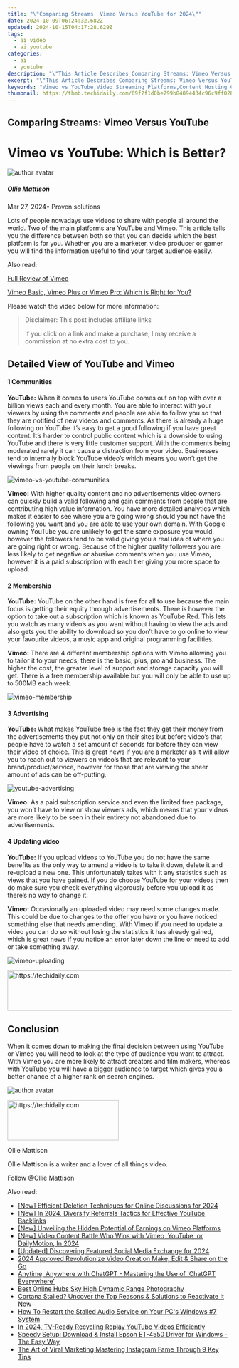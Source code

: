 ```yaml
---
title: "\"Comparing Streams  Vimeo Versus YouTube for 2024\""
date: 2024-10-09T06:24:32.682Z
updated: 2024-10-15T04:17:28.629Z
tags:
  - ai video
  - ai youtube
categories:
  - ai
  - youtube
description: "\"This Article Describes Comparing Streams: Vimeo Versus YouTube for 2024\""
excerpt: "\"This Article Describes Comparing Streams: Vimeo Versus YouTube for 2024\""
keywords: "Vimeo vs YouTube,Video Streaming Platforms,Content Hosting Comparison,Video Distribution Services,Online Media Streaming,Digital Video Sharing,Streaming Service Analysis"
thumbnail: https://thmb.techidaily.com/69f2f1d0be799b84094434c96c9ff028c4a80dbd7350853b948ef46f1ee3993c.jpg
---
```


## Comparing Streams: Vimeo Versus YouTube

# Vimeo vs YouTube: Which is Better?

![author avatar](https://images.wondershare.com/filmora/article-images/ollie-mattison.jpg)

##### Ollie Mattison

 Mar 27, 2024• Proven solutions

Lots of people nowadays use videos to share with people all around the world. Two of the main platforms are YouTube and Vimeo. This article tells you the difference between both so that you can decide which the best platform is for you. Whether you are a marketer, video producer or gamer you will find the information useful to find your target audience easily.

Also read:

[Full Review of Vimeo](https://tools.techidaily.com/wondershare/filmora/download/)

[Vimeo Basic, Vimeo Plus or Vimeo Pro: Which is Right for You?](https://tools.techidaily.com/wondershare/filmora/download/)

Please watch the video below for more information:

>  Disclaimer: This post includes affiliate links
>
>  If you click on a link and make a purchase, I may receive a commission at no extra cost to you.
>

## Detailed View of YouTube and Vimeo

#### 1  Communities

**YouTube:** When it comes to users YouTube comes out on top with over a billion views each and every month. You are able to interact with your viewers by using the comments and people are able to follow you so that they are notified of new videos and comments. As there is already a huge following on YouTube it’s easy to get a good following if you have great content. It’s harder to control public content which is a downside to using YouTube and there is very little customer support. With the comments being moderated rarely it can cause a distraction from your video. Businesses tend to internally block YouTube video’s which means you won’t get the viewings from people on their lunch breaks.

![vimeo-vs-youtube-communities](https://images.wondershare.com/filmora/article-images/vimeo-vs-youtube-communities.jpg)

**Vimeo:** With higher quality content and no advertisements video owners can quickly build a valid following and gain comments from people that are contributing high value information. You have more detailed analytics which makes it easier to see where you are going wrong should you not have the following you want and you are able to use your own domain. With Google owning YouTube you are unlikely to get the same exposure you would, however the followers tend to be valid giving you a real idea of where you are going right or wrong. Because of the higher quality followers you are less likely to get negative or abusive comments when you use Vimeo, however it is a paid subscription with each tier giving you more space to upload.

#### 2  Membership

**YouTube:** YouTube on the other hand is free for all to use because the main focus is getting their equity through advertisements. There is however the option to take out a subscription which is known as YouTube Red. This lets you watch as many video’s as you want without having to view the ads and also gets you the ability to download so you don’t have to go online to view your favourite videos, a music app and original programming facilities.

**Vimeo:** There are 4 different membership options with Vimeo allowing you to tailor it to your needs; there is the basic, plus, pro and business. The higher the cost, the greater level of support and storage capacity you will get. There is a free membership available but you will only be able to use up to 500MB each week.

![vimeo-membership](https://images.wondershare.com/filmora/article-images/vimeo-membership.jpg)

#### 3  Advertising

**YouTube:** What makes YouTube free is the fact they get their money from the advertisements they put not only on their sites but before video’s that people have to watch a set amount of seconds for before they can view their video of choice. This is great news if you are a marketer as it will allow you to reach out to viewers on video’s that are relevant to your brand/product/service, however for those that are viewing the sheer amount of ads can be off-putting.

![youtube-advertising](https://images.wondershare.com/filmora/article-images/youtube-advertising.jpg)

**Vimeo:** As a paid subscription service and even the limited free package, you won’t have to view or show viewers ads, which means that your videos are more likely to be seen in their entirety not abandoned due to advertisements.

#### 4  Updating video

**YouTube:** If you upload videos to YouTube you do not have the same benefits as the only way to amend a video is to take it down, delete it and re-upload a new one. This unfortunately takes with it any statistics such as views that you have gained. If you do choose YouTube for your videos then do make sure you check everything vigorously before you upload it as there’s no way to change it.

**Vimeo:** Occasionally an uploaded video may need some changes made. This could be due to changes to the offer you have or you have noticed something else that needs amending. With Vimeo if you need to update a video you can do so without losing the statistics it has already gained, which is great news if you notice an error later down the line or need to add or take something away.

![vimeo-uploading](https://images.wondershare.com/filmora/article-images/vimeo-uploading.jpg)

<!-- affiliate ads begin -->
<a href="https://aligracehair.sjv.io/c/5597632/2115937/19272" target="_top" id="2115937">
  <img src="//a.impactradius-go.com/display-ad/19272-2115937" border="0" alt="https://techidaily.com" width="728" height="90"/>
</a>
<img height="0" width="0" src="https://aligracehair.sjv.io/i/5597632/2115937/19272" style="position:absolute;visibility:hidden;" border="0" />
<!-- affiliate ads end -->

## Conclusion

When it comes down to making the final decision between using YouTube or Vimeo you will need to look at the type of audience you want to attract. With Vimeo you are more likely to attract creators and film makers, whereas with YouTube you will have a bigger audience to target which gives you a better chance of a higher rank on search engines.

![author avatar](https://images.wondershare.com/filmora/article-images/ollie-mattison.jpg)

<!-- affiliate ads begin -->
<a href="https://bluettius.sjv.io/c/5597632/2139107/17108" target="_top" id="2139107">
  <img src="//a.impactradius-go.com/display-ad/17108-2139107" border="0" alt="https://techidaily.com" width="250" height="90"/>
</a>
<img height="0" width="0" src="https://bluettius.sjv.io/i/5597632/2139107/17108" style="position:absolute;visibility:hidden;" border="0" />
<!-- affiliate ads end -->

Ollie Mattison

Ollie Mattison is a writer and a lover of all things video.

Follow @Ollie Mattison

<ins class="adsbygoogle"
     style="display:block"
     data-ad-format="autorelaxed"
     data-ad-client="ca-pub-7571918770474297"
     data-ad-slot="1223367746"></ins>

<ins class="adsbygoogle"
     style="display:block"
     data-ad-client="ca-pub-7571918770474297"
     data-ad-slot="8358498916"
     data-ad-format="auto"
     data-full-width-responsive="true"></ins>

<span class="atpl-alsoreadstyle">Also read:</span>
<div><ul>
<li><a href="https://youtube-zero.techidaily.com/fficient-deletion-techniques-for-online-discussions-for-2024/"><u>[New] Efficient Deletion Techniques for Online Discussions for 2024</u></a></li>
<li><a href="https://youtube-zero.techidaily.com/n-2024-diversify-referrals-tactics-for-effective-youtube-backlinks/"><u>[New] In 2024, Diversify Referrals Tactics for Effective YouTube Backlinks</u></a></li>
<li><a href="https://vimeo-videos.techidaily.com/new-unveiling-the-hidden-potential-of-earnings-on-vimeo-platforms/"><u>[New] Unveiling the Hidden Potential of Earnings on Vimeo Platforms</u></a></li>
<li><a href="https://youtube-zero.techidaily.com/ideo-content-battle-who-wins-with-vimeo-youtube-or-dailymotion-in-2024/"><u>[New] Video Content Battle Who Wins with Vimeo, YouTube, or DailyMotion, In 2024</u></a></li>
<li><a href="https://youtube-zero.techidaily.com/ed-discovering-featured-social-media-exchange-for-2024/"><u>[Updated] Discovering Featured Social Media Exchange for 2024</u></a></li>
<li><a href="https://youtube-zero.techidaily.com/approved-revolutionize-video-creation-make-edit-and-share-on-the-go/"><u>2024 Approved Revolutionize Video Creation Make, Edit & Share on the Go</u></a></li>
<li><a href="https://tech-revival.techidaily.com/anytime-anywhere-with-chatgpt-mastering-the-use-of-chatgpt-everywhere/"><u>Anytime, Anywhere with ChatGPT - Mastering the Use of 'ChatGPT Everywhere'</u></a></li>
<li><a href="https://extra-lessons.techidaily.com/best-online-hubs-sky-high-dynamic-range-photography/"><u>Best Online Hubs Sky High Dynamic Range Photography</u></a></li>
<li><a href="https://program-issues.techidaily.com/cortana-stalled-uncover-the-top-reasons-and-solutions-to-reactivate-it-now/"><u>Cortana Stalled? Uncover the Top Reasons & Solutions to Reactivate It Now</u></a></li>
<li><a href="https://win-howtos.techidaily.com/how-to-restart-the-stalled-audio-service-on-your-pcs-windows-7-system/"><u>How To Restart the Stalled Audio Service on Your PC's Windows #7 System</u></a></li>
<li><a href="https://youtube-zero.techidaily.com/24-tv-ready-recycling-replay-youtube-videos-efficiently/"><u>In 2024, TV-Ready Recycling Replay YouTube Videos Efficiently</u></a></li>
<li><a href="https://driver-download.techidaily.com/speedy-setup-download-and-install-epson-et-4550-driver-for-windows-the-easy-way/"><u>Speedy Setup: Download & Install Epson ET-4550 Driver for Windows - The Easy Way</u></a></li>
<li><a href="https://extra-lessons.techidaily.com/the-art-of-viral-marketing-mastering-instagram-fame-through-9-key-tips/"><u>The Art of Viral Marketing Mastering Instagram Fame Through 9 Key Tips</u></a></li>
</ul></div>

